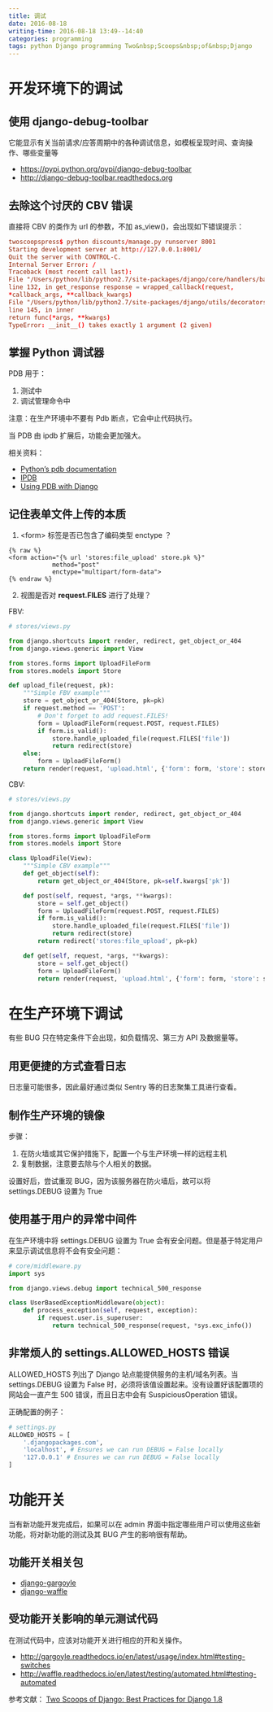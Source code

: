 ```yaml
---
title: 调试
date: 2016-08-18
writing-time: 2016-08-18 13:49--14:40
categories: programming
tags: python Django programming Two&nbsp;Scoops&nbsp;of&nbsp;Django
---
```


# 开发环境下的调试

## 使用 django-debug-toolbar

它能显示有关当前请求/应答周期中的各种调试信息，如模板呈现时间、查询操作、哪些变量等

+ https://pypi.python.org/pypi/django-debug-toolbar
+ http://django-debug-toolbar.readthedocs.org


## 去除这个讨厌的 CBV 错误

直接将 CBV 的类作为 url 的参数，不加 as_view()，会出现如下错误提示：

```conf
twoscoopspress$ python discounts/manage.py runserver 8001
Starting development server at http://127.0.0.1:8001/
Quit the server with CONTROL-C.
Internal Server Error: /
Traceback (most recent call last):
File "/Users/python/lib/python2.7/site-packages/django/core/handlers/base.py",
line 132, in get_response response = wrapped_callback(request,
*callback_args, **callback_kwargs)
File "/Users/python/lib/python2.7/site-packages/django/utils/decorators.py",
line 145, in inner
return func(*args, **kwargs)
TypeError: __init__() takes exactly 1 argument (2 given)
```

## 掌握 Python 调试器

PDB 用于：

1. 测试中
2. 调试管理命令中

注意：在生产环境中不要有 Pdb 断点，它会中止代码执行。

当 PDB 由 ipdb 扩展后，功能会更加强大。

相关资料：

+ [Python’s pdb documentation](https://docs.python.org/2/library/pdb.html)
+ [IPDB](https://pypi.python.org/pypi/ipdb)
+ [Using PDB with Django](https://mike.tig.as/blog/2010/09/14/pdb/)

## 记住表单文件上传的本质

1. &lt;form&gt; 标签是否已包含了编码类型 enctype ？

```jinja
{% raw %}
<form action="{% url 'stores:file_upload' store.pk %}"
            method="post"
            enctype="multipart/form-data">
{% endraw %}
```

2. 视图是否对 **request.FILES** 进行了处理？

FBV:

```python
# stores/views.py

from django.shortcuts import render, redirect, get_object_or_404
from django.views.generic import View

from stores.forms import UploadFileForm
from stores.models import Store

def upload_file(request, pk):
    """Simple FBV example"""
    store = get_object_or_404(Store, pk=pk)
    if request.method == 'POST':
        # Don't forget to add request.FILES!
        form = UploadFileForm(request.POST, request.FILES)
        if form.is_valid():
            store.handle_uploaded_file(request.FILES['file'])
            return redirect(store)
    else:
        form = UploadFileForm()
    return render(request, 'upload.html', {'form': form, 'store': store})
```


CBV:

```python
# stores/views.py

from django.shortcuts import render, redirect, get_object_or_404
from django.views.generic import View

from stores.forms import UploadFileForm
from stores.models import Store

class UploadFile(View):
    """Simple CBV example"""
    def get_object(self):
        return get_object_or_404(Store, pk=self.kwargs['pk'])

    def post(self, request, *args, **kwargs):
        store = self.get_object()
        form = UploadFileForm(request.POST, request.FILES)
        if form.is_valid():
            store.handle_uploaded_file(request.FILES['file'])
            return redirect(store)
        return redirect('stores:file_upload', pk=pk)

    def get(self, request, *args, **kwargs):
        store = self.get_object()
        form = UploadFileForm()
        return render(request, 'upload.html', {'form': form, 'store': store})
```

# 在生产环境下调试

有些 BUG 只在特定条件下会出现，如负载情况、第三方 API 及数据量等。

## 用更便捷的方式查看日志

日志量可能很多，因此最好通过类似 Sentry 等的日志聚集工具进行查看。

## 制作生产环境的镜像

步骤：

1. 在防火墙或其它保护措施下，配置一个与生产环境一样的远程主机
2. 复制数据，注意要去除与个人相关的数据。

设置好后，尝试重现 BUG，因为该服务器在防火墙后，故可以将 settings.DEBUG 设置为 True

## 使用基于用户的异常中间件

在生产环境中将 settings.DEBUG 设置为 True 会有安全问题。但是基于特定用户来显示调试信息将不会有安全问题：

```python
# core/middleware.py
import sys

from django.views.debug import technical_500_response

class UserBasedExceptionMiddleware(object):
    def process_exception(self, request, exception):
        if request.user.is_superuser:
            return technical_500_response(request, *sys.exc_info())
```

## 非常烦人的 settings.ALLOWED_HOSTS 错误

ALLOWED_HOSTS 列出了 Django 站点能提供服务的主机/域名列表。当 settings.DEBUG 设置为 False 时，必须将该值设置起来。没有设置好该配置项的网站会一直产生 500 错误，而且日志中会有 SuspiciousOperation 错误。

正确配置的例子：

```python
# settings.py
ALLOWED_HOSTS = [
    '.djangopackages.com',
    'localhost', # Ensures we can run DEBUG = False locally
    '127.0.0.1' # Ensures we can run DEBUG = False locally
]
```

# 功能开关

当有新功能开发完成后，如果可以在 admin 界面中指定哪些用户可以使用这些新功能，将对新功能的测试及其 BUG 产生的影响很有帮助。

## 功能开关相关包

+ [django-gargoyle](https://github.com/disqus/gargoyle)
+ [django-waffle](https://github.com/jsocol/django-waffle)


## 受功能开关影响的单元测试代码

在测试代码中，应该对功能开关进行相应的开和关操作。

+ http://gargoyle.readthedocs.io/en/latest/usage/index.html#testing-switches
+ http://waffle.readthedocs.io/en/latest/testing/automated.html#testing-automated



 参考文献： [Two Scoops of Django: Best Practices for Django 1.8](https://www.amazon.com/Two-Scoops-Django-Best-Practices/dp/0981467342/)
